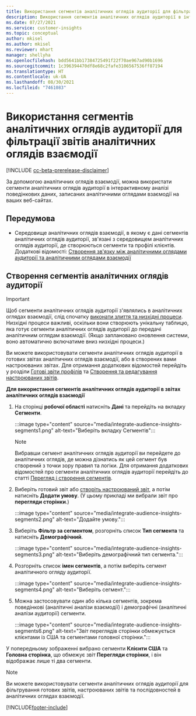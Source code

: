 ```yaml
---
title: Використання сегментів аналітичних оглядів аудиторії для фільтрації звітів аналітичних оглядів взаємодії
description: Використання сегментів аналітичних оглядів аудиторії в інтерактивному аналізі поведінкових даних, записаних аналітичними оглядами взаємодії на веб-сайті клієнта.
ms.date: 07/27/2021
ms.service: customer-insights
ms.topic: conceptual
author: mkisel
ms.author: mkisel
ms.reviewer: mhart
manager: shellyha
ms.openlocfilehash: bdd5641bb17384725491f22f70ae967ad90b1696
ms.sourcegitcommit: 1c396394470df8e68c2fafe3106567536ff87194
ms.translationtype: HT
ms.contentlocale: uk-UA
ms.lasthandoff: 08/30/2021
ms.locfileid: "7461083"
---
```

# <a name="use-audience-insights-segments-to-filter-engagement-insights-reports"></a>Використання сегментів аналітичних оглядів аудиторії для фільтрації звітів аналітичних оглядів взаємодії

[!INCLUDE [cc-beta-prerelease-disclaimer](includes/cc-beta-prerelease-disclaimer.md)]

За допомогою аналітичних оглядів взаємодії, можна використати сегменти аналітичних оглядів аудиторії в інтерактивному аналізі поведінкових даних, записаних аналітичними оглядами взаємодії на ваших веб-сайтах.

## <a name="prerequisite"></a>Передумова

- Середовище аналітичних оглядів взаємодії, в якому є дані сегментів аналітичних оглядів аудиторії, зв'язані з середовищем аналітичних оглядів аудиторії, де створюються сегменти та профілі клієнтів. Додаткові відомості: [Створення зв'язку між аналітичними оглядами аудиторії та аналітичними оглядами взаємодії](integrate-audience-insights-engagement-insights.md)

## <a name="create-audience-insights-segments"></a>Створення сегментів аналітичних оглядів аудиторії 

> [!IMPORTANT]
> Щоб сегменти аналітичних оглядів аудиторії з'являлись в аналітичних оглядах взаємодії, слід спочатку [виконати злиття та низхідні процеси](../audience-insights/merge-entities.md). Низхідні процеси важливі, оскільки вони створюють унікальну таблицю, яка готує сегменти аналітичних оглядів аудиторії до передачі аналітичним оглядам взаємодії. (Якщо заплановано оновлення системи, воно автоматично включатиме вниз низхідні процеси.)

Ви можете використовувати сегменти аналітичних оглядів аудиторії в готових звітах аналітичних оглядів взаємодії, або в створених вами настроюваних звітах. Для отримання додаткових відомостей перейдіть у розділи [Готові звіти профілів](profile-reports.md) та [Створення та редагування настроюваних звітів](custom-reports.md).

**Для використання сегментів аналітичних оглядів аудиторії в звітах аналітичних оглядів взаємодії**

1. На сторінці **робочої області** натисніть **Дані** та перейдіть на вкладку **Сегменти**.

    :::image type="content" source="media/integrate-audience-insights-segments1.png" alt-text="Виберіть вкладку Сегментів":::

   >[!NOTE]
   > Вибравши сегмент аналітичних оглядів аудиторії ви перейдете до аналітичних оглядів, де можна дізнатись як цей сегмент був створений з точки зору правил та логіки. Для отримання додаткових відомостей про сегменти аналітичних оглядів аудиторії перейдіть до статті [Перегляд і створення сегментів](../audience-insights/segments.md).

2. Виберіть готовий звіт або [створіть настроюваний звіт](custom-reports.md), а потім натисніть **Додати умову**. (У цьому прикладі ми вибрали звіт про **перегляди сторінки**.)

    :::image type="content" source="media/integrate-audience-insights-segments2.png" alt-text="Додайте умову.":::

3. Виберіть **Фільтр за сегментом**, розгорніть список **Тип сегмента** та натисніть **Демографічний**.

    :::image type="content" source="media/integrate-audience-insights-segments3.png" alt-text="Виберіть демографічний тип сегмента.":::

4. Розгорніть список **імен сегментів**, а потім виберіть сегмент аналітичного огляду аудиторії.

    :::image type="content" source="media/integrate-audience-insights-segments4.png" alt-text="Виберіть сегмент.":::

5. Можна застосовувати один або кілька сегментів, зокрема поведінкові (аналітичні аналізи взаємодії) і демографічні (аналітичні аналізи аудиторії) сегменти. 

    :::image type="content" source="media/integrate-audience-insights-segments6.png" alt-text="Звіт переглядів сторінки обмежується клієнтами із США та сегментами головної сторінки.":::

У попередньому зображенні вибрано сегменти **Клієнти США** та **Головна сторінка**, що обмежує звіт **Перегляди сторінки**, і він відображає лише ті два сегменти. 


>[!NOTE]
> Ви можете використовувати сегменти аналітичних оглядів аудиторії для фільтрування готових звітів, настроюваних звітів та послідовностей в аналітичних оглядах взаємодії. 


[!INCLUDE[footer-include](../includes/footer-banner.md)]